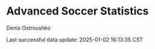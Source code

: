 # Advanced Soccer Statistics
Denis Ostroushko

<!-- gfm -->

Last successful data update: 2025-01-02 16:13:35 CST
